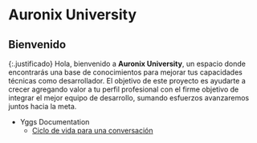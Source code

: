 # Auronix University #

## Bienvenido ##

{:.justificado}
Hola, bienvenido a **Auronix University**, un espacio donde encontrarás una base de conocimientos para mejorar tus capacidades técnicas como desarrollador. El objetivo de este proyecto es ayudarte a crecer agregando valor a tu perfil profesional con el firme objetivo de integrar el mejor equipo de desarrollo, sumando esfuerzos avanzaremos juntos hacia la meta.

* Yggs Documentation
  * [Ciclo de vida para una conversación](svg/ciclo_conversacional_1.svg)


<style>
   @font-face 
   {
      font-family: 'Montserrat SemiBold','Montserrat-SemiBold';
      src: url(svg/Montserrat-SemiBold.ttf)
    }  
      
  
</style>
